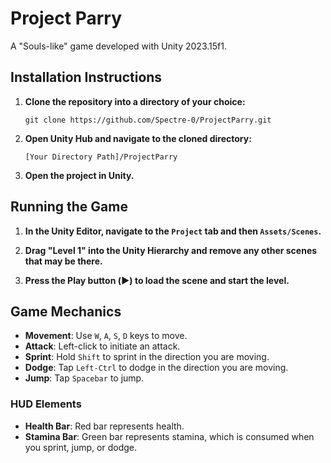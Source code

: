 # Project Parry

A "Souls-like" game developed with Unity 2023.15f1.

## Installation Instructions

1. **Clone the repository into a directory of your choice:**

    ```
    git clone https://github.com/Spectre-0/ProjectParry.git
    ```

2. **Open Unity Hub and navigate to the cloned directory:**

    ```
    [Your Directory Path]/ProjectParry
    ```

3. **Open the project in Unity.**

## Running the Game

1. **In the Unity Editor, navigate to the `Project` tab and then `Assets/Scenes`.**
   
2. **Drag "Level 1" into the Unity Hierarchy and remove any other scenes that may be there.**
  
3. **Press the Play button (▶️) to load the scene and start the level.**

## Game Mechanics

- **Movement**: Use `W`, `A`, `S`, `D` keys to move.
- **Attack**: Left-click to initiate an attack.
- **Sprint**: Hold `Shift` to sprint in the direction you are moving.
- **Dodge**: Tap `Left-Ctrl` to dodge in the direction you are moving.
- **Jump**: Tap `Spacebar` to jump.
  
### HUD Elements

- **Health Bar**: Red bar represents health.
- **Stamina Bar**: Green bar represents stamina, which is consumed when you sprint, jump, or dodge.
